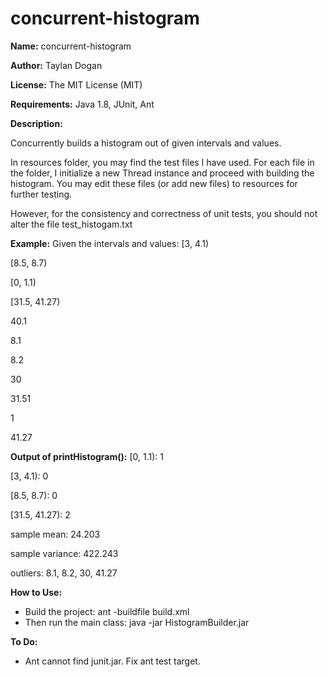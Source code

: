 # concurrent-histogram

**Name:** concurrent-histogram

**Author:** Taylan Dogan

**License:** The MIT License (MIT)

**Requirements:** Java 1.8, JUnit, Ant

**Description:**

Concurrently builds a histogram out of given intervals and values.

In resources folder, you may find the test files I have used. For each file in the folder, I initialize a new Thread instance and proceed with building the histogram.
You may edit these files (or add new files) to resources for further testing.

However, for the consistency and correctness of unit tests, you should not alter the file test_histogam.txt

**Example:** Given the intervals and values:
[3, 4.1)

[8.5, 8.7)

[0, 1.1)

[31.5, 41.27)

40.1

8.1

8.2

30

31.51

1

41.27

**Output of printHistogram():**
[0, 1.1): 1

[3, 4.1): 0

[8.5, 8.7): 0

[31.5, 41.27): 2

sample mean: 24.203

sample variance: 422.243

outliers: 8.1, 8.2, 30, 41.27

**How to Use:**

- Build the project: ant -buildfile build.xml
- Then run the main class: java -jar HistogramBuilder.jar

**To Do:**

- Ant cannot find junit.jar. Fix ant test target.
